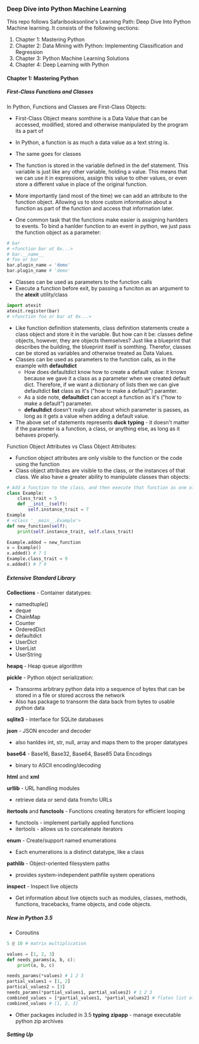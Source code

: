 ### Deep Dive into Python Machine Learning
This repo follows Safaribooksonline's Learning Path: Deep Dive Into Python Machine learning. It consists of the following sections:
1. Chapter 1: Mastering Python
2. Chapter 2: Data Mining with Python: Implementing Classification and Regression
3. Chapter 3: Python Machine Learning Solutions
4. Chapter 4: Deep Learning with Python

#### Chapter 1: Mastering Python

##### First-Class Functions and Classes
In Python, Functions and Classes are First-Class Objects: 
- First-Class Object means somthine is a Data Value that can be accessed, modified, stored and otherwise manipulated by the program its a part of
- In Python, a function is as much a data value as a text string is.
- The same goes for classes

- The function is stored in the variable defined in the def statement. This variable is just like any other variable, holding a value. This means that we can use it in expressions, assign this value to other values, or even store a different value in place of the original function. 
- More importantly (and most of the time) we can add an attribute to the function object. Allowing us to store custom information about a function as part of the function and access that information later. 
- One common task that the functions make easier is assigning hanlders to events. To bind a hanlder function to an event in python, we just pass the function object as a parameter:

```python
# bar
# <function bar at 0x...>
# bar.__name__
# foo or bar
bar.plugin_name = 'demo'
bar.plugin_name # 'demo'
```

- Classes can be used as parameters to the function calls
- Execute a function before exit, by passing a funciton as an argument to the **atexit** utility/class

```python
import atexit
atexit.register(bar)
# <function foo or bar at 0x...>
```

- Like function definition statements, class definition statements create a class object and store it in the variable. But how can it be: classes define objects, however, they are objects themselves? Just like a blueprint that describes the building, the blueprint itself is somthing. Therefor, classes can be stored as variables and otherwise treated as Data Values. 
- Classes can be used as parameters to the function calls, as in the example with **defaultdict**
    - How does defaultdict know how to create a default value: it knows because we gave it a class as a parameter when we created default dict. Therefore, if we want a dictionary of lists then we can give defaultdict **list** class as it's ("how to make a default") paramter.
    - As a side note, **defaultdict** can accept a function as it's ("how to make a default") parameter.
    - **defaultdict** doesn't really care about which parameter is passes, as long as it gets a value when adding a default value. 
- The above set of statements represents **duck typing** - it doesn't matter if the parameter is a function, a class, or anything else, as long as it behaves properly. 

Function Object Attributes vs Class Object Attributes:
- Function object attributes are only visible to the function or the code using the function
- Class object attributes are visible to the class, or the instances of that class. We also have a greater ability to manipulate classes than objects:

```python
# Add a function to the class, and then execute that function as one of the class's methods
class Example:
	class_trait = 5
	def __init__(self):
		self.instance_trait = 7
Example
# <class '__main__.Example'>
def new_function(self);
	print(self.instance_trait, self.class_trait)

Example.added = new_function
x = Example()
x.added() # 7 5
Example.class_trait = 9
x.added() # 7 9
``` 

##### Extensive Standard Library

**Collections** - Container datatypes:
- namedtuple()
- deque
- ChainMap
- Counter
- OrderedDict
- defaultdict
- UserDict
- UserList
- UserString

**heapq** - Heap queue algorithm

**pickle** - Python object serialization:
- Transorms arbitrary python data into a sequence of bytes that can be stored in a file or stored accross the network
- Also has package to transorm the data back from bytes to usable python data

**sqlite3** - interface for SQLite databases

**json** - JSON encoder and decoder
- also hanldes int, str, null, array and maps them to the proper datatypes

**base64** - Base16, Base32, Base64, Base85 Data Encodings
- binary to ASCII encoding/decoding

**html** and **xml**

**urllib** - URL handling modules
- retrieve data or send data from/to URLs

**itertools** and **functools** - Functions creating iterators for efficient looping
- functools - implement partially applied functions
- itertools - allows us to concatenate iterators

**enum** - Create/support named enumerations
- Each enumerations is a distinct datatype, like a class

**pathlib** - Object-oriented filesystem paths
- provides system-independent pathfile system operations

**inspect** - Inspect live objects
- Get information about live objects such as modules, classes, methods, functions, tracebacks, frame objects, and code objects.

##### New in Python 3.5
- Coroutins

```python
5 @ 10 # matrix multiplication
```
```python
values = [1, 2, 3]
def needs_params(a, b, c):
    print(a, b, c)

needs_params(*values) # 1 2 3
partial_values1 = [1, 2]
partical_values2 = [3]
needs_params(*partial_values1, partial_values2) # 1 2 3
combined_values = [*partial_values1, *partial_values2] # flaten list of lists
combined_values # [1, 2, 3]
```

- Other packages included in 3.5
**typing** 
**zipapp** - manage executable python zip archives

##### Setting Up
